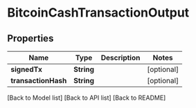# BitcoinCashTransactionOutput

## Properties

| Name                | Type       | Description | Notes       |
| ------------------- | ---------- | ----------- | ----------- |
| **signedTx**        | **String** |             | \[optional] |
| **transactionHash** | **String** |             | \[optional] |

\[Back to Model list] \[Back to API list] \[Back to README]
